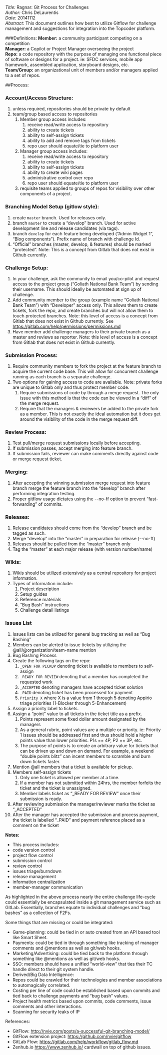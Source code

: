
*Title:* Ragnar: Git Process for Challenges<br/>
*Author:* Chris DeLaurentis<br/>
*Date:* 20141112<br/>
*Abstract:* This document outlines how best to utilize Gitflow for challenge management and suggestions for integration into the Topcoder platform.


###Definitions:
 **Member:** a community participant competing on a competition <br/>
 **Manager:** a Copilot or Project Manager overseeing the project <br/>
 **Repo:** a code repository with the purpose of managing one functional piece of software or designs for a project. ie: SFDC services, mobile app framework, assembled application, storyboard designs, etc. <br/>
 **Team/Group:** an organizational unit of members and/or managers applied to a set of repos. <br/>

##Process:
### **Account/Access Structure:**
1. unless required, repositories should be private by default
1. team/group based access to repositories
    1. Member group access includes:
        1. receive read/write access to repository
        1. ability to create tickets
        1. ability to self-assign tickets
        1. ability to add and remove tags from tickets
        1. repo user should equate/tie to platform user
    1. Manager group access includes:
        1. receive read/write access to repository
        1. ability to create tickets
        1. ability to self-assign tickets
        1. ability to create wiki pages
        1. administrative control over repo
        1. repo user should equate/tie to platform user
    1. requisite teams applied to groups of repos for visibility over other components of a project.
### **Branching Model Setup (gitlow style):**
1. create ```master``` branch. Used for releases only.
1. branch ```master``` to create a “develop” branch. Used for active development line and release candidates (via tags).
1. branch ```develop``` for each feature being developed (“Admin Widget 1”, “Blog components”). Prefix name of branch with challenge Id.
1. “Official” branches (master, develop, & features) should be marked “protected”. Note: This is a concept from Gitlab that does not exist in Github currently.
### **Challenge Setup:**
1. In your challenge, ask the community to email you/co-pilot and request access to the project group (“Goliath National Bank Team”) by sending their username. This should ideally be automated at sign up of challenge.
1. Add community member to the group  (example name “Goliath National Bank Team”) with “Developer” access only. This allows them to create tickets, fork the repo, and create branches but will not allow them to touch protected branches. Note: this level of access is a concept from Gitlab that does not exist in Github currently. See https://gitlab.com/help/permissions/permissions.md
1. Have member add challenge managers to their private branch as a master and reviews as reporter. Note: this level of access is a concept from Gitlab that does not exist in Github currently.
### **Submission Process:**
1. Require community members to fork the project at the feature branch to acquire the current code base. This will allow for concurrent challenge running as each branch is a separate challenge.
1. Two options for gaining access to code are available. Note: private forks are unique to Gitlab only and thus protect member code.
    1. Require submissions of code by through a merge request.  The only issue with this method is that the code can be viewed in a “diff” of the merge request.
    1. Require that the managers & reviewers be added to the private fork as a member. This is not exactly the ideal automation but it does get around the visibility of the code in the merge request diff.
### **Review Process:**
1. Test pull/merge request submissions locally before accepting.
1. If submission passes, accept merging into feature branch.
1. If submission fails, reviewer can make comments directly against code or merge request ticket.
### **Merging:**
1. After accepting the winning submission merge request into feature branch merge the feature branch into the “develop” branch after performing integration testing.
1. Proper gitflow usage dictates using the --no-ff option to prevent “fast-forwarding” of commits.
### **Releases:**
1. Release candidates should come from the “develop” branch and be tagged as such.
1. Merge “develop” into the “master” in preparation for release (--no-ff)
1. Releases should be pulled from the “master” branch only
1. Tag the “master” at each major release (with version number/name)
### **Wikis:**
1. Wikis should be utilized extensively as a central repository for project information.
1. Types of information include:
    1. Project description
    1. Setup guides
    1. Reference materials
    1. “Bug Bash” instructions
    1. Challenge detail listings
### **Issues List**
1. Issues lists can be utilized for general bug tracking as well as “Bug Bashing”
1. Members can be alerted to issue tickets by utilizing the @all/@organization/team-name mention
1. Bug Bashing Process
1. Create the following tags on the repo:
    1. ```_OPEN FOR PICKUP``` denoting ticket is available to members to self-assign
    1. ```_READY FOR REVIEW``` denoting that a member has completed the requested work
    1. ```_ACCEPTED``` denoting managers have accepted ticket solution
    1. ```_PAID``` denoting ticket has been processed for payment
    1. ```Priority X``` where X is a value from 1 through 5 denoting Appirio triage priorities (1-Blocker through 5-Enhancement)
1. Assign a priority label to tickets.
1. Assign a “point” value to all tickets in the ticket title as a prefix.
    1. Points represent some fixed dollar amount designated by the managers
    1. As a general rubric, point values are a multiple or priority. ie: Priority 1 issues should be addressed first and thus should hold a higher points value than lower priorities. P1s == 4P, P2 == 3P, etc.
    1. The purpose of points is to create an arbitrary value for tickets that can be driven up and down on demand. For example, a weekend “double points blitz” can incent members to scramble and burn down tickets faster.
1. Mention @all members that a ticket is available for pickup.
1. Members self-assign tickets
    1. Only one ticket is allowed per member at a time.
    1. If a member has not submitted within 24hrs, the member forfeits the ticket and the ticket is unassigned.
    1. Member labels ticket as “_READY FOR REVIEW” once their submission is ready.
1. After reviewing submission the manager/reviewer marks the ticket as “_ACCEPTED”
1. After the manager has accepted the submission and process payment, the ticket is labelled “_PAID” and payment reference placed as a comment on the ticket

**Notes:**

  *  This process  includes:
  *  code version control
  *  project flow control
  *  submission control
  *  review control
  *  issues triage/burndown
  *  release management
  *  information centralization
  *  member-manager communication

As highlighted in the above process nearly the entire challenge life-cycle could essentially be encapsulated inside a git management service such as GitLab. Essentially, branches equate to individual challenges and “bug bashes” as a collection of F2Fs.

Some things that are missing or could be integrated:

*  Game-planning: could be tied in or auto created from an API based tool like Smart Sheet.
*  Payments: could be tied in through something like tracking of manager comments and @mentions as well as git/web hooks.
*  Marketing/Advertising: could be tied back to the platform through something like @mentions as well as git/web hooks.
*  SSO: members should have a unified “world-view” that ties their TC handle direct to their git system handle.
*  Derived/Big Data Intelligence:
*  Repos could be crawled for their technologies and member associations to automagically correlated.
*  Costing per line of code could be established based upon commits and tied back to challenge payments and “bug bash” values.
*  Project health metrics based upon commits, code comments, issue comments and other interactions.
*  Scanning for security leaks of IP

References:

  * GitFlow: http://nvie.com/posts/a-successful-git-branching-model/
  * GitFlow extension project: https://github.com/nvie/gitflow
  * GitLab Flow: https://gitlab.com/help/workflow/gitlab_flow.md
  * Zenhub.io https://www.zenhub.io/  cardwall on top of github issues.
